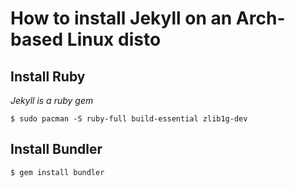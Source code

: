 
# How to install Jekyll on an Arch-based Linux disto

## Install Ruby

*Jekyll is a ruby gem*

    $ sudo pacman -S ruby-full build-essential zlib1g-dev

## Install Bundler
    
    $ gem install bundler


